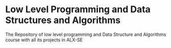 # Low Level Programming and Data Structures and Algorithms
The Repository of low level programming and Data Structure and Algorithms course with all its projects in ALX-SE
